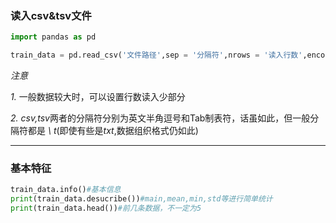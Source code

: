 ### 读入csv&tsv文件

```python
import pandas as pd 

train_data = pd.read_csv('文件路径',sep = '分隔符',nrows = '读入行数',encoding = '编码模式')

```
*注意*

*1.* 一般数据较大时，可以设置行数读入少部分

*2.* *csv,tsv*两者的分隔符分别为英文半角逗号和Tab制表符，话虽如此，但一般分隔符都是 *\\* *t*(即使有些是*txt*,数据组织格式仍如此)
***
### 基本特征
```python
train_data.info()#基本信息
print(train_data.desucribe())#main,mean,min,std等进行简单统计
print(train_data.head())#前几条数据，不一定为5
```